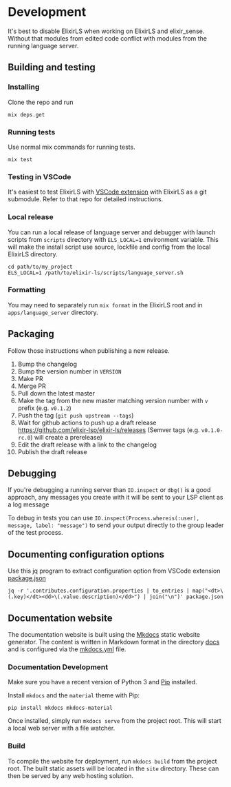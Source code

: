 # Development

It's best to disable ElixirLS when working on ElixirLS and elixir_sense. Without that modules from edited code conflict with modules from the running language server.

## Building and testing

### Installing

Clone the repo and run

```shell
mix deps.get
```

### Running tests

Use normal mix commands for running tests.

```shell
mix test
```

### Testing in VSCode

It's easiest to test ElixirLS with [VSCode extension](https://github.com/elixir-lsp/vscode-elixir-ls) with ElixirLS as a git submodule. Refer to that repo for detailed instructions.

### Local release

You can run a local release of language server and debugger with launch scripts from `scripts` directory with `ELS_LOCAL=1` environment variable. This will make the install script use source, lockfile and config from the local ElixirLS directory.

```shell
cd path/to/my_project
ELS_LOCAL=1 /path/to/elixir-ls/scripts/language_server.sh
```

### Formatting

You may need to separately run `mix format` in the ElixirLS root and in `apps/language_server` directory.

## Packaging

Follow those instructions when publishing a new release.

1. Bump the changelog
2. Bump the version number in `VERSION`
3. Make PR
4. Merge PR
5. Pull down the latest master
6. Make the tag from the new master matching version number with `v` prefix (e.g. `v0.1.2`)
7. Push the tag (`git push upstream --tags`)
8. Wait for github actions to push up a draft release https://github.com/elixir-lsp/elixir-ls/releases (Semver tags (e.g. `v0.1.0-rc.0`) will create a prerelease)
9. Edit the draft release with a link to the changelog
10. Publish the draft release

## Debugging

If you're debugging a running server than `IO.inspect` or `dbg()` is a good approach, any messages you create with it will be sent to your LSP client as a log message

To debug in tests you can use `IO.inspect(Process.whereis(:user), message, label: "message")` to send your output directly to the group leader of the test process.

## Documenting configuration options

Use this jq program to extract configuration option from VSCode extension [package.json](https://github.com/elixir-lsp/vscode-elixir-ls/blob/master/package.json)

```shell
jq -r '.contributes.configuration.properties | to_entries | map("<dt>\(.key)</dt><dd>\(.value.description)</dd>") | join("\n")' package.json
```

## Documentation website

The documentation website is built using the [Mkdocs](https://www.mkdocs.org) static website generator. The content is written in Markdown format in the directory [docs](./docs) and is configured via the [mkdocs.yml](./mkdocs.yml) file.

### Documentation Development

Make sure you have a recent version of Python 3 and [Pip](https://pip.readthedocs.io/en/stable/installing/) installed.

Install `mkdocs` and the `material` theme with Pip:

```shell
pip install mkdocs mkdocs-material
```

Once installed, simply run `mkdocs serve` from the project root. This will start a local web server with a file watcher.

### Build

To compile the website for deployment, run `mkdocs build` from the project root. The built static assets will be located in the `site` directory. These can then be served by any web hosting solution.
